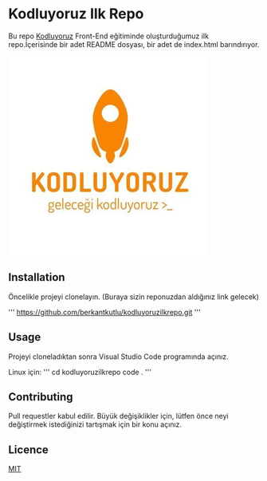 # Kodluyoruz Ilk Repo

Bu repo [Kodluyoruz](https://kodluyoruz.org/) Front-End eğitiminde oluşturduğumuz ilk repo.İçerisinde bir adet README dosyası, bir adet de index.html barındırıyor.

![Kodluyoruz Logo](https://raw.githubusercontent.com/Kodluyoruz/taskforce/git/git/markdown-nedir-nasil-kullaniriz-/figures/kodluyoruz_logo.jpg)

## Installation
Öncelikle projeyi clonelayın. (Buraya sizin reponuzdan aldığınız link gelecek)

'''
https://github.com/berkantkutlu/kodluyoruzilkrepo.git
'''

## Usage

Projeyi cloneladıktan sonra Visual Studio Code programında açınız.

Linux için:
'''
cd kodluyoruzilkrepo
code .
'''
## Contributing

Pull requestler kabul edilir. Büyük değişiklikler için, lütfen önce neyi değiştirmek istediğinizi tartışmak için bir konu açınız.

## Licence
[MIT](https://choosealicense.com/licenses/mit/)


